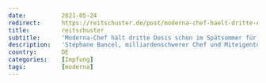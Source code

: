```yaml
---
date:          2021-05-24
redirect:      https://reitschuster.de/post/moderna-chef-haelt-dritte-dosis-schon-im-spaetsommer-fuer-notwendig/
title:         reitschuster
subtitle:      'Moderna-Chef hält dritte Dosis schon im Spätsommer für notwendig'
description:   'Stéphane Bancel, milliardenschwerer Chef und Miteigentümer des Impfstoffherstellers Moderna, weist den Weg in die Impf-Dystopie: Schon in den kommenden Monaten sei eine dritte Impfung notwendig, auch für Jugendliche zwischen zwölf und 17 Jahren. Von Christian Euler.'
country:       DE
categories:    [Impfung]
tags:          [moderna]
---
```

